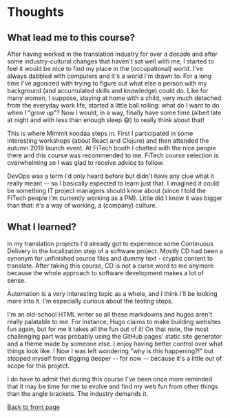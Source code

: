 # Thoughts

## What lead me to this course?

After having worked in the translation industry for over a decade and after some industry-cultural changes that haven't 
sat well with me, I started to feel it would be nice to find my place in the (occupational) world. I've always dabbled 
with computers and it's a world I'm drawn to. For a long time I've 
agonized with trying to figure out what else a person with my background (and accumulated skills and 
knowledge) could do. Like for many women, I suppose, staying at home with a child, very much detached from the 
everyday work life, started a little ball rolling: what do I want to do when I "grow up"? Now I would, in a way, 
finally have some time (albeit late at night and with less than enough sleep :sweat_smile:) to really think about that!

This is where Mimmit koodaa steps in. First I participated in some interesting workshops (about React and Clojure) and 
then attended the autumn 2019 launch event. At FiTech booth I chatted with the nice people there and this course was 
recommended to me. FiTech course 
selection is overwhelming so I was glad to receive advice to follow.

DevOps was a term I'd only heard before but didn't have any clue what it really meant -- so I basically expected to 
learn just that. I imagined it could be something IT project managers should know about (since I told the FiTech people 
I'm currently working as a PM). Little did I know it was bigger than that: it's a way of working, a (company) culture.

## What I learned?

In my translation projects I'd already got to experience some Continuous Delivery in the localization step of a 
software project. Mostly CD had been a synonym for unfinished source files and dummy text - cryptic content to 
translate. After taking this course, CD is not a curse word to me anymore because the whole approach to software 
development makes a lot of sense.

Automation is a very interesting topic as a whole, and I think I'll be looking more into it. I'm especially curious 
about the testing steps. 

I'm an old-school HTML writer so all these markdowns and hugos aren't really palatable to me. For instance, Hugo claims 
to make building websites fun again, but for me it takes all the fun out of it! On that note, the most challenging part 
was probably using the GitHub pages' static site generator and a theme made by someone else. 
I enjoy having better control over what things look like..! Now I was left wondering "why is this happening?!" but 
stopped myself from digging deeper -- for now -- because it's a little out of scope for this project.

I do have to admit that during this course I've been once more reminded that it may be time for me to evolve and find 
my web fun from other things than the angle brackets. The industry demands it.

[Back to front page](https://aaltomcc.github.io/cs-ej4101-fall-2019-014-starter/)
